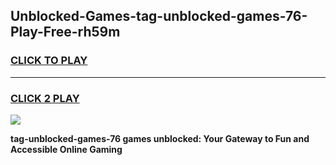 
## Unblocked-Games-tag-unblocked-games-76-Play-Free-rh59m
<h3>
<a href="https://premium76.site?title=tag-unblocked-games-76&ref=21A">CLICK TO PLAY</a></h3>
<hr>

<h3>
<a href="https://premium76.site?title=tag-unblocked-games-76&ref=21A">CLICK 2 PLAY</a>
  
</h3>

<a href="https://premium76.site?title=tag-unblocked-games-76&ref=21A"><img src="https://clearcache.store/games.png"></a>


**tag-unblocked-games-76 games unblocked: Your Gateway to Fun and Accessible Online Gaming**
